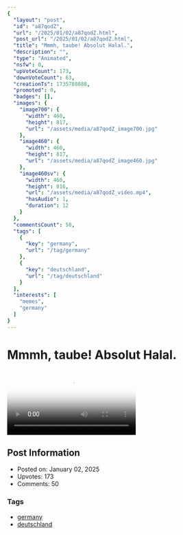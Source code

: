 ```yaml
---
{
  "layout": "post",
  "id": "a87qodZ",
  "url": "/2025/01/02/a87qodZ.html",
  "post_url": "/2025/01/02/a87qodZ.html",
  "title": "Mmmh, taube! Absolut Halal.",
  "description": "",
  "type": "Animated",
  "nsfw": 0,
  "upVoteCount": 173,
  "downVoteCount": 63,
  "creationTs": 1735788888,
  "promoted": 0,
  "badges": [],
  "images": {
    "image700": {
      "width": 460,
      "height": 817,
      "url": "/assets/media/a87qodZ_image700.jpg"
    },
    "image460": {
      "width": 460,
      "height": 817,
      "url": "/assets/media/a87qodZ_image460.jpg"
    },
    "image460sv": {
      "width": 460,
      "height": 816,
      "url": "/assets/media/a87qodZ_video.mp4",
      "hasAudio": 1,
      "duration": 12
    }
  },
  "commentsCount": 50,
  "tags": [
    {
      "key": "germany",
      "url": "/tag/germany"
    },
    {
      "key": "deutschland",
      "url": "/tag/deutschland"
    }
  ],
  "interests": [
    "memes",
    "germany"
  ]
}
---
```


# Mmmh, taube! Absolut Halal.

<video controls playsinline loop poster="/assets/media/a87qodZ_image460.jpg">
  <source src="/assets/media/a87qodZ_video.mp4" type="video/mp4">
  Your browser does not support the video tag.
</video>

## Post Information

- Posted on: January 02, 2025
- Upvotes: 173
- Comments: 50

### Tags

- [germany](/tag/germany)
- [deutschland](/tag/deutschland)
